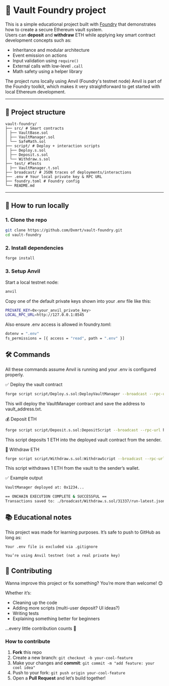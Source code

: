 # 🔐 Vault Foundry project

This is a simple educational project built with [Foundry](https://getfoundry.sh/introduction/installation/#using-foundryup) that demonstrates how to create a secure Ethereum vault system.  
Users can **deposit** and **withdraw** ETH while applying key smart contract development concepts such as:

- Inheritance and modular architecture  
- Event emission on actions  
- Input validation using `require()`  
- External calls with low-level `.call`  
- Math safety using a helper library  

The project runs locally using Anvil (Foundry's testnet node)
Anvil is part of the Foundry toolkit, which makes it very straightforward to get started with local Ethereum development.

---

## 📁 Project structure
```
vault-foundry/
├── src/ # Smart contracts
│ ├── VaultBase.sol
│ ├── VaultManager.sol
│ └── SafeMath.sol
├── script/ # Deploy + interaction scripts
│ ├── Deploy.s.sol
│ ├── Deposit.s.sol
│ └── Withdraw.s.sol
├── test/ #Tests
│ ├── VaultManager.t.sol
├── broadcast/ # JSON traces of deployments/interactions
├── .env # Your local private key & RPC URL
├── foundry.toml # Foundry config
└── README.md
```

---

## 🚀 How to run locally

### 1. Clone the repo

```bash
git clone https://github.com/Dxmrt/vault-foundry.git
cd vault-foundry
```

### 2. Install dependencies

```bash
forge install
```

### 3. Setup Anvil

Start a local testnet node:

```bash
anvil
```

Copy one of the default private keys shown into your .env file like this:

```bash
PRIVATE_KEY=0x<your_anvil_private_key>
LOCAL_RPC_URL=http://127.0.0.1:8545
```

Also ensure .env access is allowed in foundry.toml:
```bash
dotenv = ".env"
fs_permissions = [{ access = "read", path = ".env" }]
```

## 🛠️ Commands

All these commands assume Anvil is running and your .env is configured properly.

✅ Deploy the vault contract

```bash
forge script script/Deploy.s.sol:DeployVaultManager --broadcast --rpc-url http://127.0.0.1:8545
```

This will deploy the VaultManager contract and save the address to vault_address.txt.

💰 Deposit ETH

```bash
forge script script/Deposit.s.sol:DepositScript --broadcast --rpc-url http://127.0.0.1:8545
```

This script deposits 1 ETH into the deployed vault contract from the sender.

💸 Withdraw ETH

```bash
forge script script/Withdraw.s.sol:WithdrawScript --broadcast --rpc-url http://127.0.0.1:8545
```

This script withdraws 1 ETH from the vault to the sender’s wallet.

✅ Example output

```bash
VaultManager deployed at: 0x1234...

== ONCHAIN EXECUTION COMPLETE & SUCCESSFUL ==
Transactions saved to: ./broadcast/Withdraw.s.sol/31337/run-latest.json
```

## 📚 Educational notes

This project was made for learning purposes. It’s safe to push to GitHub as long as:

    Your .env file is excluded via .gitignore

    You’re using Anvil testnet (not a real private key)
    

## 🤝 Contributing

Wanna improve this project or fix something? You’re more than welcome! 😊

Whether it’s:

- Cleaning up the code
- Adding more scripts (multi-user deposit? UI ideas?)
- Writing tests
- Explaining something better for beginners

...every little contribution counts 💜

### How to contribute

1. **Fork** this repo
2. Create a new branch: `git checkout -b your-cool-feature`
3. Make your changes and **commit**: `git commit -m "add feature: your cool idea"`
4. Push to your fork: `git push origin your-cool-feature`
5. Open a **Pull Request** and let’s build together!

